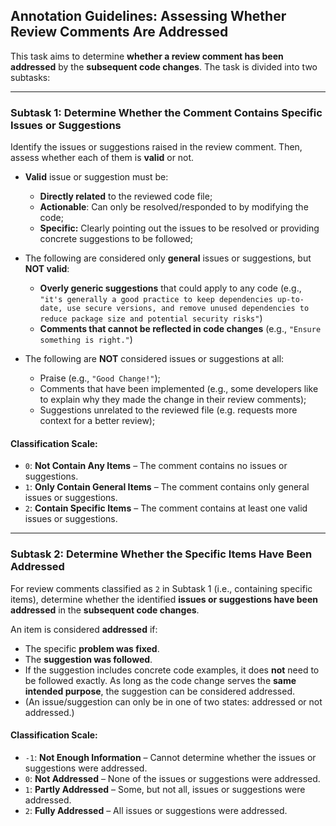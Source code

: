 ## **Annotation Guidelines: Assessing Whether Review Comments Are Addressed**

This task aims to determine **whether a review comment has been addressed** by the **subsequent code changes**.
 The task is divided into two subtasks:

------

### **Subtask 1: Determine Whether the Comment Contains Specific Issues or Suggestions**

Identify the issues or suggestions raised in the review comment. Then, assess whether each of them is **valid** or not.

- **Valid** issue or suggestion must be:

  - **Directly related** to the reviewed code file;
  - **Actionable**: Can only be resolved/responded to by modifying the code;
  - **Specific:** Clearly pointing out the issues to be resolved or providing concrete suggestions to be followed;
- The following are considered only **general** issues or suggestions, but **NOT valid**:

  - **Overly generic suggestions** that could apply to any code (e.g., `"it's generally a good practice to keep dependencies up-to-date, use secure versions, and remove unused dependencies to reduce package size and potential security risks"`)
  - **Comments that cannot be reflected in code changes** (e.g., `"Ensure something is right."`)

- The following are **NOT** considered issues or suggestions at all:
  - Praise  (e.g., `"Good Change!"`);
  - Comments that have been implemented (e.g., some developers like to explain why they made the change in their review comments);
  - Suggestions unrelated to the reviewed file (e.g. requests more context for a better review);

#### **Classification Scale:**

- `0`: **Not Contain Any Items** – The comment contains no issues or suggestions.
- `1`: **Only Contain General Items** – The comment contains only general issues or suggestions.
- `2`: **Contain Specific Items** – The comment contains at least one valid issues or suggestions.

------

### **Subtask 2: Determine Whether the Specific Items Have Been Addressed**

For review comments classified as `2` in Subtask 1 (i.e., containing specific items), determine whether the identified **issues or suggestions have been addressed** in the **subsequent code changes**.

An item is considered **addressed** if:

- The specific **problem was fixed**.
- The **suggestion was followed**.
- If the suggestion includes concrete code examples, it does **not** need to be followed exactly.
   As long as the code change serves the **same intended purpose**, the suggestion can be considered addressed.
- (An issue/suggestion can only be in one of two states: addressed or not addressed.)

#### **Classification Scale:**

- `-1`: **Not Enough Information** – Cannot determine whether the issues or suggestions were addressed.
- `0`: **Not Addressed** – None of the issues or suggestions were addressed.
- `1`: **Partly Addressed** – Some, but not all, issues or suggestions were addressed.
- `2`: **Fully Addressed** – All issues or suggestions were addressed.